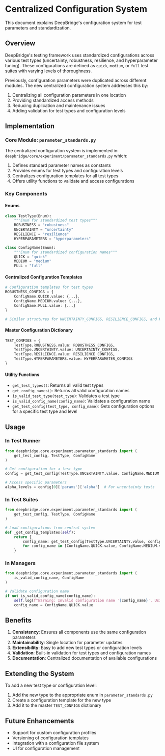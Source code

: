 # Centralized Configuration System

This document explains DeepBridge's configuration system for test parameters and standardization.

## Overview

DeepBridge's testing framework uses standardized configurations across various test types (uncertainty, robustness, resilience, and hyperparameter tuning). These configurations are defined as `quick`, `medium`, or `full` test suites with varying levels of thoroughness.

Previously, configuration parameters were duplicated across different modules. The new centralized configuration system addresses this by:

1. Centralizing all configuration parameters in one location
2. Providing standardized access methods
3. Reducing duplication and maintenance issues
4. Adding validation for test types and configuration levels

## Implementation

### Core Module: `parameter_standards.py`

The centralized configuration system is implemented in `deepbridge/core/experiment/parameter_standards.py` which:

1. Defines standard parameter names as constants
2. Provides enums for test types and configuration levels
3. Centralizes configuration templates for all test types
4. Offers utility functions to validate and access configurations

### Key Components

#### Enums

```python
class TestType(Enum):
    """Enum for standardized test types"""
    ROBUSTNESS = "robustness"
    UNCERTAINTY = "uncertainty"
    RESILIENCE = "resilience"
    HYPERPARAMETERS = "hyperparameters"

class ConfigName(Enum):
    """Enum for standardized configuration names"""
    QUICK = "quick"
    MEDIUM = "medium"
    FULL = "full"
```

#### Centralized Configuration Templates

```python
# Configuration templates for test types
ROBUSTNESS_CONFIGS = {
    ConfigName.QUICK.value: {...},
    ConfigName.MEDIUM.value: {...},
    ConfigName.FULL.value: {...}
}

# Similar structures for UNCERTAINTY_CONFIGS, RESILIENCE_CONFIGS, and HYPERPARAMETER_CONFIGS
```

#### Master Configuration Dictionary

```python
TEST_CONFIGS = {
    TestType.ROBUSTNESS.value: ROBUSTNESS_CONFIGS,
    TestType.UNCERTAINTY.value: UNCERTAINTY_CONFIGS,
    TestType.RESILIENCE.value: RESILIENCE_CONFIGS,
    TestType.HYPERPARAMETERS.value: HYPERPARAMETER_CONFIGS
}
```

#### Utility Functions

- `get_test_types()`: Returns all valid test types
- `get_config_names()`: Returns all valid configuration names
- `is_valid_test_type(test_type)`: Validates a test type
- `is_valid_config_name(config_name)`: Validates a configuration name
- `get_test_config(test_type, config_name)`: Gets configuration options for a specific test type and level

## Usage

### In Test Runner

```python
from deepbridge.core.experiment.parameter_standards import (
    get_test_config, TestType, ConfigName
)

# Get configuration for a test type
config = get_test_config(TestType.UNCERTAINTY.value, ConfigName.MEDIUM.value)

# Access specific parameters
alpha_levels = config[0]['params']['alpha']  # For uncertainty tests
```

### In Test Suites

```python
from deepbridge.core.experiment.parameter_standards import (
    get_test_config, TestType, ConfigName
)

# Load configurations from central system
def _get_config_templates(self):
    return {
        config_name: get_test_config(TestType.UNCERTAINTY.value, config_name)
        for config_name in [ConfigName.QUICK.value, ConfigName.MEDIUM.value, ConfigName.FULL.value]
    }
```

### In Managers

```python
from deepbridge.core.experiment.parameter_standards import (
    is_valid_config_name, ConfigName
)

# Validate configuration name
if not is_valid_config_name(config_name):
    self.log(f"Warning: Invalid configuration name '{config_name}'. Using 'quick' instead.")
    config_name = ConfigName.QUICK.value
```

## Benefits

1. **Consistency**: Ensures all components use the same configuration parameters
2. **Maintainability**: Single location for parameter updates
3. **Extensibility**: Easy to add new test types or configuration levels
4. **Validation**: Built-in validation for test types and configuration names
5. **Documentation**: Centralized documentation of available configurations

## Extending the System

To add a new test type or configuration level:

1. Add the new type to the appropriate enum in `parameter_standards.py`
2. Create a configuration template for the new type
3. Add it to the master `TEST_CONFIGS` dictionary

## Future Enhancements

- Support for custom configuration profiles
- Versioning of configuration templates
- Integration with a configuration file system
- UI for configuration management